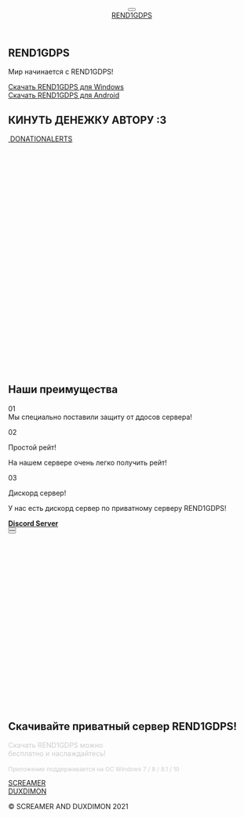 <html lang="en" class="fp-enabled" style="overflow: hidden; height: 100%;">
 <head> 
  <meta charset="UTF-8"> 
  <title>REND1GDPS</title> 
  <link rel="stylesheet" href="css/style.css"> 
  <link rel="icon" href="img/favicon.png" type="image/x-icon"> 
  <link rel="stylesheet" href="https://use.fontawesome.com/releases/v5.8.2/css/all.css" integrity="sha384-oS3vJWv+0UjzBfQzYUhtDYW+Pj2yciDJxpsK1OYPAYjqT085Qq/1cq5FLXAZQ7Ay" crossorigin="anonymous"> 
  <link rel="stylesheet" href="fonts/stylesheet.css"> 
  <link rel="stylesheet" href="css/animate.css"> 
  <link rel="stylesheet" href="https://stackpath.bootstrapcdn.com/bootstrap/4.3.1/css/bootstrap.min.css" integrity="sha384-ggOyR0iXCbMQv3Xipma34MD+dH/1fQ784/j6cY/iJTQUOhcWr7x9JvoRxT2MZw1T" crossorigin="anonymous"> 
  <meta name="viewport" content="width=device-width, initial-scale=1, shrink-to-fit=no"> 
  <link href="https://fonts.googleapis.com/css?family=Montserrat:400,700&amp;display=swap" rel="stylesheet"> 
  <link rel="stylesheet" href="css/fullpage.css"> 
  <link rel="stylesheet" href="css/slick.css"> 
 </head> 
 <body class="fp-viewing-0" style="overflow: hidden; height: 100%;"> 
  <header> 
   <div class="container"> 
    <button class="menu-btn d-sm-flex d-lg-none"> <span class="hamburger-el"></span> <span class="hamburger-el"></span> <span class="hamburger-el"></span> </button> 
    <nav> 
     <a href="https://discord.gg/Sx2qnCCJGf" class="logotype">REND1<span class="logo-red">GDPS</span></a> 
     <ul> 
     </ul> 
    </nav> 
   </div> 
  </header> 
  <div id="fullpage" class="fullpage-wrapper" style="height: 100%; position: relative; touch-action: none; transform: translate3d(0px, 0px, 0px);"> 
   <section id="home" class="section fp-section active fp-table fp-completely" data-fp-styles="null" style="height: 657px;">
    <div class="fp-tableCell" style="height: 657px;"> 
     <div class="home-wrapper"> 
      <div class="container"> 
       <h1 class="col-xl-8 wow fadeInDown animated" style="visibility: visible; animation-name: fadeInDown;">REND1GDPS</h1> 
       <p class="col-xl-5 wow fadeInUp animated" data-wow-delay="0.1s" style="visibility: visible; animation-delay: 0.1s; animation-name: fadeInUp;">Мир начинается с <span class="red-text">REND1GDPS!</span></p> 
       <a href="https://host.aptkop.ru/rend1gdpss/Rend1gdps.exe" class="download-btn wow fadeInRight animated" download="" style="visibility: visible; animation-name: fadeInRight;"><img src="" alt="">Скачать REND1GDPS для Windows</a> 
       <br> 
       <a href="https://host.aptkop.ru/rend1gdpss/Rend1gdps.apk" class="download-btn wow fadeInRight animated" download="" style="visibility: visible; animation-name: fadeInRight;"><img src="" alt="">Скачать REND1GDPS для Android</a> 
       <br> 
       <h1 class="col-xl-8 wow fadeInDown animated" style="visibility: visible; animation-name: fadeInDown;">КИНУТЬ ДЕНЕЖКУ АВТОРУ :3</h1> 
       <div class="advantage wow fadeInUp animated" data-wow-delay="0.2s" style="visibility: visible; animation-delay: 0.2s; animation-name: fadeInUp;"> 
        <a href="https://www.donationalerts.com/r/screamergd" class="download-btn wow fadeInRight animated" download="" style="visibility: visible; animation-name: fadeInRight;"><img src="" alt=""> DONATIONALERTS</a> 
        <div class="home-wrapper-icons"> 
         <div class="advantage wow fadeInUp animated" data-wow-delay="0.6s" style="visibility: visible; animation-delay: 0.6s; animation-name: fadeInUp;"> 
         </div> 
         <div class="advantage wow fadeInUp animated" data-wow-delay="1.2s" style="visibility: visible; animation-delay: 1.2s; animation-name: fadeInUp;"> 
         </div> 
        </div> 
       </div> 
      </div> 
      <div class="autoplay slick-initialized slick-slider"> 
       <div class="slick-list draggable">
        <div class="slick-track" style="opacity: 1; width: 394px;">
         <div class="slick-slide slick-current slick-active" data-slick-index="0" aria-hidden="false" tabindex="0" style="width: 394px; position: relative; left: 0px; top: 0px; z-index: 999; opacity: 1;">
          <img src="img/home-bg-1.png" alt="">
         </div>
        </div>
       </div> 
      </div> 
     </div>
    </div>
   </section> 
   <section id="advantages" class="section fp-section fp-table" data-fp-styles="null" style="height: 657px;">
    <div class="fp-tableCell" style="height: 657px;"> 
     <div class="container"> 
      <h2 class="section-title">Наши преимущества</h2> 
      <div class="advantages-wrapper"> 
       <div class="advantages-block col-xl-6"> 
        <div class="advantage"> 
         <span class="count">01</span> 
         <div class="icon-block">
          <i class="fas fa-tachometer-alt"></i>
         </div> 
         <div class="advantage-info col-8 col-md-8"> 
          <pclass="advantage-title"платный хостинг!="" мы="" специально="" поставили="" защиту="" от="" ддосов="" сервера!="" <p="" class="advantage-title">
           Мы специально поставили защиту от ддосов сервера!
           <p></p> 
          </pclass="advantage-title"платный>
         </div> 
        </div> 
        <div class="advantage"> 
         <span class="count">02</span> 
         <div class="icon-block">
          <i class="fas fa-tachometer-alt"></i>
         </div> 
         <div class="advantage-info col-8 col-md-8"> 
          <p class="advantage-title">Простой рейт!</p> 
          <p>На нашем сервере очень легко получить рейт!</p> 
          <p></p> 
         </div> 
        </div> 
        <div class="advantage"> 
         <span class="count">03</span> 
         <div class="icon-block">
          <i class="fas fa-tachometer-alt"></i>
         </div> 
         <div class="advantage-info col-8 col-md-8"> 
          <p class="advantage-title">Дискорд сервер!</p> 
          <p>У нас есть дискорд сервер по приватному серверу REND1GDPS!</p>
          <a href="https://discord.gg/Sx2qnCCJGf"><b>Discord Server</b></a> 
         </div> 
        </div> 
       </div> 
       <div class="slider-advantages col-xl-6"> 
        <div class="single-item slick-initialized slick-slider">
         <button class="slick-prev slick-arrow" aria-label="Previous" type="button" style=""></button> 
         <div class="slick-list draggable">
          <div class="slick-track" style="opacity: 1; width: 1002px;">
           <div class="slick-slide slick-current slick-active" data-slick-index="0" aria-hidden="false" tabindex="0" style="width: 334px; position: relative; left: 0px; top: 0px; z-index: 999; opacity: 1;">
            <img src="img/slider-2.jpg" alt="">
           </div>
           <div class="slick-slide" data-slick-index="1" aria-hidden="true" tabindex="-1" style="width: 334px; position: relative; left: -334px; top: 0px; z-index: 998; opacity: 0;">
            <img src="img/slider-1.png" alt="">
           </div>
           <div class="slick-slide" data-slick-index="2" aria-hidden="true" tabindex="-1" style="width: 334px; position: relative; left: -668px; top: 0px; z-index: 998; opacity: 0;">
            <img src="img/slider-3.png" alt="">
           </div>
          </div>
         </div> 
         <button class="slick-next slick-arrow" aria-label="Next" type="button" style=""></button>
        </div> 
       </div> 
      </div> 
     </div> 
    </div>
   </section> 
   <section id="upgrade" class="section fp-section fp-table" data-fp-styles="null" style="height: 657px;">
    <div class="fp-tableCell" style="height: 657px;"> 
     <div class="container"> 
      <div class="download-soft col-xl-12"> 
       <h2 class="section-title">Скачивайте приватный сервер REND1GDPS!</h2> 
       <p style="color:#ccc;max-width: 40%">Скачать REND1GDPS можно бесплатно и наслаждайтесь!</p> 
       <p style="font-size:12px;color:#ccc;margin-top:16px">Приложение поддерживается на ОС Windows 7 / 8 / 8.1 / 10</p> 
      </div> 
      <div class="sponsors"> 
       <a href="https://vk.com/eviiofficial" class="logotype">SCREA<span class="logo-red">MER</span></a> 
       <br> 
       <a href="https://vk.com/id666669020" class="logotype">DUX<span class="logo-red">DIMON</span></a> 
      </div> 
      <p class="website__rights">© SCREAMER AND DUXDIMON 2021</p> 
     </div> 
    </div>
   </section>
  </div> 
  <script type="text/javascript">
	$('.single-item').slick({
		  autoplaySpeed: 2500,
		  autoplay:true,
  arrows:true,
  fade:true,
	});
</script> 
  <script type="text/javascript">
	$('.autoplay').slick({
		  autoplaySpeed: 3500,
		  autoplay:true,
  arrows:false,
  fade:true,
	});
</script> 
  <script>
              new WOW().init();
</script> 
  <script type="text/javascript">
	new fullpage('#fullpage', {
		navigation:true,
});
</script>
  <div id="fp-nav" class="fp-right" style="margin-top: -33.5px;">
   <ul>
    <li><a href="#" class="active"><span class="fp-sr-only">Section 1</span><span></span></a></li>
    <li><a href="#"><span class="fp-sr-only">Section 2</span><span></span></a></li>
    <li><a href="#"><span class="fp-sr-only">Section 3</span><span></span></a></li>
   </ul>
  </div> 
  <script type="text/javascript">
   	$(".menu-btn").on("click", function(){
   			$("header nav").toggleClass("navbar-active");
   			$("header nav ul").toggleClass("list-active");
   			$(".menu-btn .hamburger-el").toggleClass("active-menu");
   			$("header").toggleClass("header-active");

   	});
   </script> 
 </body>
</html>
